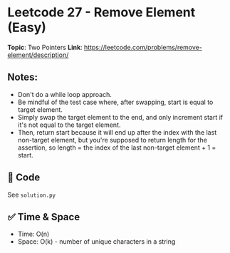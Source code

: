 # Leetcode 27 - Remove Element (Easy)

**Topic**: Two Pointers 
**Link**: https://leetcode.com/problems/remove-element/description/

## Notes: 
 - Don't do a while loop approach. 
 - Be mindful of the test case where, after swapping, start is equal to target element. 
 - Simply swap the target element to the end, and only increment start if it's not equal to the target element.
 - Then, return start because it will end up after the index with the last non-target element, but you're supposed to return length for the assertion, so length = the index of the last non-target element + 1 = start.

## 🧪 Code
See `solution.py`

## ✅ Time & Space
- Time: O(n)
- Space: O(k) - number of unique characters in a string